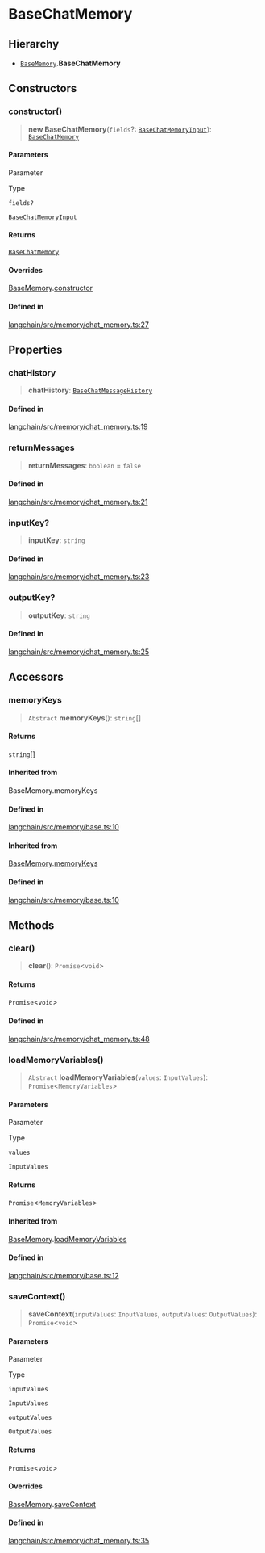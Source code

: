 BaseChatMemory
==============

Hierarchy[](#hierarchy "Direct link to Hierarchy")
---------------------------------------------------

*   [`BaseMemory`](/docs/api/memory/classes/BaseMemory).**BaseChatMemory**

Constructors[](#constructors "Direct link to Constructors")
------------------------------------------------------------

### constructor()[](#constructor "Direct link to constructor()")

> **new BaseChatMemory**(`fields`?: [`BaseChatMemoryInput`](/docs/api/memory/interfaces/BaseChatMemoryInput)): [`BaseChatMemory`](/docs/api/memory/classes/BaseChatMemory)

#### Parameters[](#parameters "Direct link to Parameters")

Parameter

Type

`fields?`

[`BaseChatMemoryInput`](/docs/api/memory/interfaces/BaseChatMemoryInput)

#### Returns[](#returns "Direct link to Returns")

[`BaseChatMemory`](/docs/api/memory/classes/BaseChatMemory)

#### Overrides[](#overrides "Direct link to Overrides")

[BaseMemory](/docs/api/memory/classes/BaseMemory).[constructor](/docs/api/memory/classes/BaseMemory#constructor)

#### Defined in[](#defined-in "Direct link to Defined in")

[langchain/src/memory/chat\_memory.ts:27](https://github.com/hwchase17/langchainjs/blob/1c1274d/langchain/src/memory/chat_memory.ts#L27)

Properties[](#properties "Direct link to Properties")
------------------------------------------------------

### chatHistory[](#chathistory "Direct link to chatHistory")

> **chatHistory**: [`BaseChatMessageHistory`](/docs/api/schema/classes/BaseChatMessageHistory)

#### Defined in[](#defined-in-1 "Direct link to Defined in")

[langchain/src/memory/chat\_memory.ts:19](https://github.com/hwchase17/langchainjs/blob/1c1274d/langchain/src/memory/chat_memory.ts#L19)

### returnMessages[](#returnmessages "Direct link to returnMessages")

> **returnMessages**: `boolean` = `false`

#### Defined in[](#defined-in-2 "Direct link to Defined in")

[langchain/src/memory/chat\_memory.ts:21](https://github.com/hwchase17/langchainjs/blob/1c1274d/langchain/src/memory/chat_memory.ts#L21)

### inputKey?[](#inputkey "Direct link to inputKey?")

> **inputKey**: `string`

#### Defined in[](#defined-in-3 "Direct link to Defined in")

[langchain/src/memory/chat\_memory.ts:23](https://github.com/hwchase17/langchainjs/blob/1c1274d/langchain/src/memory/chat_memory.ts#L23)

### outputKey?[](#outputkey "Direct link to outputKey?")

> **outputKey**: `string`

#### Defined in[](#defined-in-4 "Direct link to Defined in")

[langchain/src/memory/chat\_memory.ts:25](https://github.com/hwchase17/langchainjs/blob/1c1274d/langchain/src/memory/chat_memory.ts#L25)

Accessors[](#accessors "Direct link to Accessors")
---------------------------------------------------

### memoryKeys[](#memorykeys "Direct link to memoryKeys")

> `Abstract` **memoryKeys**(): `string`\[\]

#### Returns[](#returns-1 "Direct link to Returns")

`string`\[\]

#### Inherited from[](#inherited-from "Direct link to Inherited from")

BaseMemory.memoryKeys

#### Defined in[](#defined-in-5 "Direct link to Defined in")

[langchain/src/memory/base.ts:10](https://github.com/hwchase17/langchainjs/blob/1c1274d/langchain/src/memory/base.ts#L10)

#### Inherited from[](#inherited-from-1 "Direct link to Inherited from")

[BaseMemory](/docs/api/memory/classes/BaseMemory).[memoryKeys](/docs/api/memory/classes/BaseMemory#memorykeys)

#### Defined in[](#defined-in-6 "Direct link to Defined in")

[langchain/src/memory/base.ts:10](https://github.com/hwchase17/langchainjs/blob/1c1274d/langchain/src/memory/base.ts#L10)

Methods[](#methods "Direct link to Methods")
---------------------------------------------

### clear()[](#clear "Direct link to clear()")

> **clear**(): `Promise`<`void`\>

#### Returns[](#returns-2 "Direct link to Returns")

`Promise`<`void`\>

#### Defined in[](#defined-in-7 "Direct link to Defined in")

[langchain/src/memory/chat\_memory.ts:48](https://github.com/hwchase17/langchainjs/blob/1c1274d/langchain/src/memory/chat_memory.ts#L48)

### loadMemoryVariables()[](#loadmemoryvariables "Direct link to loadMemoryVariables()")

> `Abstract` **loadMemoryVariables**(`values`: `InputValues`): `Promise`<`MemoryVariables`\>

#### Parameters[](#parameters-1 "Direct link to Parameters")

Parameter

Type

`values`

`InputValues`

#### Returns[](#returns-3 "Direct link to Returns")

`Promise`<`MemoryVariables`\>

#### Inherited from[](#inherited-from-2 "Direct link to Inherited from")

[BaseMemory](/docs/api/memory/classes/BaseMemory).[loadMemoryVariables](/docs/api/memory/classes/BaseMemory#loadmemoryvariables)

#### Defined in[](#defined-in-8 "Direct link to Defined in")

[langchain/src/memory/base.ts:12](https://github.com/hwchase17/langchainjs/blob/1c1274d/langchain/src/memory/base.ts#L12)

### saveContext()[](#savecontext "Direct link to saveContext()")

> **saveContext**(`inputValues`: `InputValues`, `outputValues`: `OutputValues`): `Promise`<`void`\>

#### Parameters[](#parameters-2 "Direct link to Parameters")

Parameter

Type

`inputValues`

`InputValues`

`outputValues`

`OutputValues`

#### Returns[](#returns-4 "Direct link to Returns")

`Promise`<`void`\>

#### Overrides[](#overrides-1 "Direct link to Overrides")

[BaseMemory](/docs/api/memory/classes/BaseMemory).[saveContext](/docs/api/memory/classes/BaseMemory#savecontext)

#### Defined in[](#defined-in-9 "Direct link to Defined in")

[langchain/src/memory/chat\_memory.ts:35](https://github.com/hwchase17/langchainjs/blob/1c1274d/langchain/src/memory/chat_memory.ts#L35)